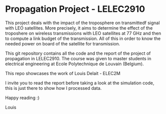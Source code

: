 # Propagation Project - LELEC2910


This project deals with the impact of the troposphere on transmittedf signal with LEO satellites. 
More precisely, it aims to determine the effect of the troposhere on wireless transmissions with LEO satellites at 77 GHz and then to compute a link budget of the transmission.
All of this in order to know the needed power on board of the satellite for transmission.


This git repository contains all the code and the report of the project of propagation in LELEC2910. 
The course was given to master students in electrical engineering at Ecole Polytechnique de Louvain (Belgium).

This repo showcases the work of Louis Delait - ELEC2M 

I invite you to read the report before taking a look at the simulation code, this is just there to show how I processed data.

Happy reading :) 

Louis
